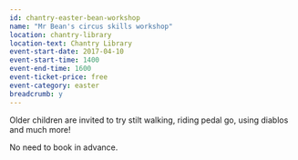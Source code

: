 ```yaml
---
id: chantry-easter-bean-workshop
name: "Mr Bean's circus skills workshop"
location: chantry-library
location-text: Chantry Library
event-start-date: 2017-04-10
event-start-time: 1400
event-end-time: 1600
event-ticket-price: free
event-category: easter
breadcrumb: y
---
```


Older children are invited to try stilt walking, riding pedal go, using diablos and much more!

No need to book in advance.
